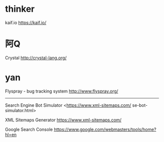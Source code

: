 



# thinker

kaif.io
<https://kaif.io/>  

# 阿Q

Crystal
<http://crystal-lang.org/>  

# yan

Flyspray - bug tracking system
<http://www.flyspray.org/>  

--------

Search Engine Bot Simulator
<<https://www.xml-sitemaps.com/>  se-bot-simulator.html>  

XML Sitemaps Generator
https://www.xml-sitemaps.com/

Google Search Console
<https://www.google.com/webmasters/tools/home?hl=en>  